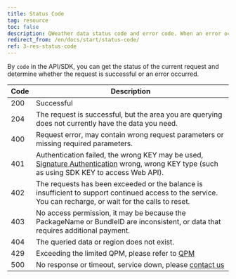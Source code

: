 ```yaml
---
title: Status Code
tag: resource
toc: false
description: QWeather data status code and error code. When an error occurs, please refer to this table first.
redirect_from: /en/docs/start/status-code/
ref: 3-res-status-code
---
```


By `code` in the API/SDK, you can get the status of the current request and determine whether the request is successful or an error occurred.

| Code | Description |
| ---- | -------------------------------- |
|200|Successful|
|204|The request is successful, but the area you are querying does not currently have the data you need. |
| 400 | Request error, may contain wrong request parameters or missing required parameters. |
| 401 | Authentication failed, the wrong KEY may be used, [Signature Authentication](/en/docs/start/signature-auth/) wrong, wrong KEY type (such as using SDK KEY to access Web API). |
| 402 | The requests has been exceeded or the balance is insufficient to support continued access to the service. You can recharge, or wait for the calls to reset. |
| 403 | No access permission, it may be because the PackageName or BundleID are inconsistent, or data that requires additional payment. |
|404| The queried data or region does not exist. |
| 429 | Exceeding the limited QPM, please refer to [QPM](/en/docs/start/glossary#qpm) |
| 500 | No response or timeout, service down, please [contact us](https://www.qweather.com/en/contact) |
